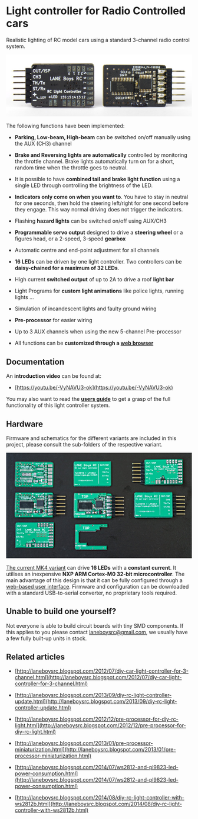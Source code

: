 # Light controller for Radio Controlled cars

Realistic lighting of RC model cars using a standard 3-channel radio control system.

![MK4 light controller revision 2 PCB](doc/light-controller-mk4-tlc5940-lpc812-rev2.jpg)

The following functions have been implemented:

- **Parking, Low-beam, High-beam** can be switched on/off manually using the AUX (CH3) channel

- **Brake and Reversing lights are automatically** controlled by monitoring the throttle channel. Brake lights automatically turn on for a short, random time when the throttle goes to neutral.

- It is possible to have **combined tail and brake light function** using a single LED through controlling the brightness of the LED.

- **Indicators only come on when you want to**. You have to stay in neutral for one seconds, then hold the steering left/right for one second before they engage. This way normal driving does not trigger the indicators.

- Flashing **hazard lights** can be switched on/off using AUX/CH3

- **Programmable servo output** designed to drive a **steering wheel** or a figures head, or a 2-speed, 3-speed **gearbox**

- Automatic centre and end-point adjustment for all channels

- **16 LEDs** can be driven by one light controller. Two controllers can be **daisy-chained for a maximum of 32 LEDs**.

- High current **switched output** of up to 2A to drive a roof **light bar**

- Light Programs for **custom light animations** like police lights, running lights ...

- Simulation of incandescent lights and faulty ground wiring

- **Pre-processor** for easier wiring

- Up to 3 AUX channels when using the new 5-channel Pre-processor

- All functions can be **customized through a [web browser](https://laneboysrc.github.io/rc-light-controller/)**


## Documentation

An **introduction video** can be found at:

- [https://youtu.be/-VyNAVU3-ok](https://youtu.be/-VyNAVU3-ok)

You may also want to read the **[users guide](doc/light-controller-instructions-mk4.pdf)** to get a grasp of the full functionality of this light controller system.


## Hardware

Firmware and schematics for the different variants are included in this project, please consult the sub-folders of the respective variant.

![MK4 light controller in various state of assembly](doc/light-controller-mk4-tlc5940-lpc812.jpg)

[The current MK4 variant](mk4-tlc5940-lpc812/) can drive **16 LEDs** with a **constant current**. It utilises an inexpensive **NXP ARM Cortex-M0 32-bit microcontroller**.
The main advantage of this design is that it can be fully configured through a [web-based user interface](https://laneboysrc.github.io/rc-light-controller/). Firmware and configuration can be downloaded with a standard USB-to-serial converter, no proprietary tools required.



## Unable to build one yourself?

Not everyone is able to build circuit boards with tiny SMD components. If this applies to you please contact [laneboysrc@gmail.com](mailto:laneboysrc@gmail.com), we usually have a few fully built-up units in stock.


## Related articles

- [http://laneboysrc.blogspot.com/2012/07/diy-car-light-controller-for-3-channel.html](http://laneboysrc.blogspot.com/2012/07/diy-car-light-controller-for-3-channel.html)

- [http://laneboysrc.blogspot.com/2013/09/diy-rc-light-controller-update.html](http://laneboysrc.blogspot.com/2013/09/diy-rc-light-controller-update.html)

- [http://laneboysrc.blogspot.com/2012/12/pre-processor-for-diy-rc-light.html](http://laneboysrc.blogspot.com/2012/12/pre-processor-for-diy-rc-light.html)

- [http://laneboysrc.blogspot.com/2013/01/pre-processor-miniaturization.html](http://laneboysrc.blogspot.com/2013/01/pre-processor-miniaturization.html)

- [http://laneboysrc.blogspot.com/2014/07/ws2812-and-pl9823-led-power-consumption.html](http://laneboysrc.blogspot.com/2014/07/ws2812-and-pl9823-led-power-consumption.html)

- [http://laneboysrc.blogspot.com/2014/08/diy-rc-light-controller-with-ws2812b.html](http://laneboysrc.blogspot.com/2014/08/diy-rc-light-controller-with-ws2812b.html)
